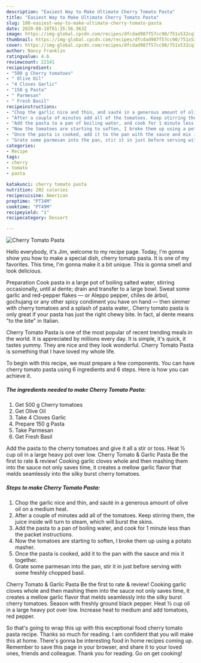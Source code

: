 ```yaml
---
description: "Easiest Way to Make Ultimate Cherry Tomato Pasta"
title: "Easiest Way to Make Ultimate Cherry Tomato Pasta"
slug: 180-easiest-way-to-make-ultimate-cherry-tomato-pasta
date: 2020-08-18T01:35:56.963Z
image: https://img-global.cpcdn.com/recipes/dfcdad987f57cc90/751x532cq70/cherry-tomato-pasta-recipe-main-photo.jpg
thumbnail: https://img-global.cpcdn.com/recipes/dfcdad987f57cc90/751x532cq70/cherry-tomato-pasta-recipe-main-photo.jpg
cover: https://img-global.cpcdn.com/recipes/dfcdad987f57cc90/751x532cq70/cherry-tomato-pasta-recipe-main-photo.jpg
author: Nancy Franklin
ratingvalue: 4.6
reviewcount: 22141
recipeingredient:
- "500 g Cherry tomatoes"
- " Olive Oil"
- "4 Cloves Garlic"
- "150 g Pasta"
- " Parmesan"
- " Fresh Basil"
recipeinstructions:
- "Chop the garlic nice and thin, and sauté in a generous amount of olive oil on a medium heat."
- "After a couple of minutes add all of the tomatoes. Keep stirring them, the juice inside will turn to steam, which will burst the skins."
- "Add the pasta to a pan of boiling water, and cook for 1 minute less than the packet instructions."
- "Now the tomatoes are starting to soften, I broke them up using a potato masher."
- "Once the pasta is cooked, add it to the pan with the sauce and mix it together."
- "Grate some parmesan into the pan, stir it in just before serving with some freshly chopped basil."
categories:
- Recipe
tags:
- cherry
- tomato
- pasta

katakunci: cherry tomato pasta 
nutrition: 202 calories
recipecuisine: American
preptime: "PT34M"
cooktime: "PT49M"
recipeyield: "1"
recipecategory: Dessert

---
```



![Cherry Tomato Pasta](https://img-global.cpcdn.com/recipes/dfcdad987f57cc90/751x532cq70/cherry-tomato-pasta-recipe-main-photo.jpg)

Hello everybody, it's Jim, welcome to my recipe page. Today, I'm gonna show you how to make a special dish, cherry tomato pasta. It is one of my favorites. This time, I'm gonna make it a bit unique. This is gonna smell and look delicious.

Preparation Cook pasta in a large pot of boiling salted water, stirring occasionally, until al dente; drain and transfer to a large bowl. Sweat some garlic and red-pepper flakes — or Aleppo pepper, chiles de árbol, gochujang or any other spicy condiment you have on hand — then simmer with cherry tomatoes and a splash of pasta water,. Cherry tomato pasta is only great if your pasta has just the right chewy bite. In fact, al dente means &#34;to the bite&#34; in Italian.

Cherry Tomato Pasta is one of the most popular of recent trending meals in the world. It is appreciated by millions every day. It is simple, it's quick, it tastes yummy. They are nice and they look wonderful. Cherry Tomato Pasta is something that I have loved my whole life.


To begin with this recipe, we must prepare a few components. You can have cherry tomato pasta using 6 ingredients and 6 steps. Here is how you can achieve it.

<!--inarticleads1-->

##### The ingredients needed to make Cherry Tomato Pasta:

1. Get 500 g Cherry tomatoes
1. Get  Olive Oil
1. Take 4 Cloves Garlic
1. Prepare 150 g Pasta
1. Take  Parmesan
1. Get  Fresh Basil


Add the pasta to the cherry tomatoes and give it all a stir or toss. Heat ½ cup oil in a large heavy pot over low. Cherry Tomato &amp; Garlic Pasta Be the first to rate &amp; review! Cooking garlic cloves whole and then mashing them into the sauce not only saves time, it creates a mellow garlic flavor that melds seamlessly into the silky burst cherry tomatoes. 

<!--inarticleads2-->

##### Steps to make Cherry Tomato Pasta:

1. Chop the garlic nice and thin, and sauté in a generous amount of olive oil on a medium heat.
1. After a couple of minutes add all of the tomatoes. Keep stirring them, the juice inside will turn to steam, which will burst the skins.
1. Add the pasta to a pan of boiling water, and cook for 1 minute less than the packet instructions.
1. Now the tomatoes are starting to soften, I broke them up using a potato masher.
1. Once the pasta is cooked, add it to the pan with the sauce and mix it together.
1. Grate some parmesan into the pan, stir it in just before serving with some freshly chopped basil.


Cherry Tomato &amp; Garlic Pasta Be the first to rate &amp; review! Cooking garlic cloves whole and then mashing them into the sauce not only saves time, it creates a mellow garlic flavor that melds seamlessly into the silky burst cherry tomatoes. Season with freshly ground black pepper. Heat ½ cup oil in a large heavy pot over low. Increase heat to medium and add tomatoes, red pepper. 

So that's going to wrap this up with this exceptional food cherry tomato pasta recipe. Thanks so much for reading. I am confident that you will make this at home. There's gonna be interesting food in home recipes coming up. Remember to save this page in your browser, and share it to your loved ones, friends and colleague. Thank you for reading. Go on get cooking!
